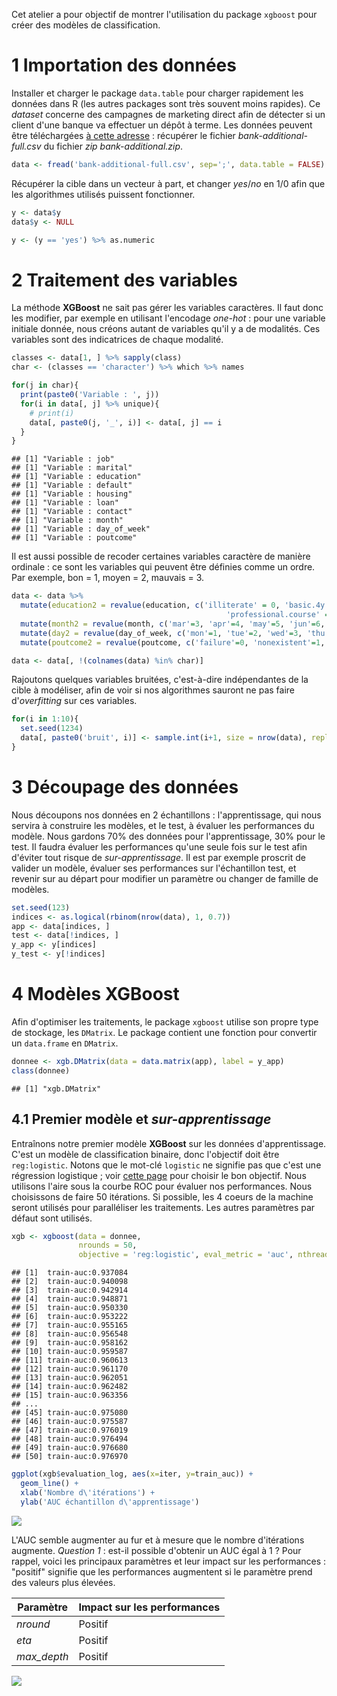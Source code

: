Cet atelier a pour objectif de montrer l'utilisation du package `xgboost` pour créer des modèles de classification.

1 Importation des données
=========================

Installer et charger le package `data.table` pour charger rapidement les données dans R (les autres packages sont très souvent moins rapides).
Ce *dataset* concerne des campagnes de marketing direct afin de détecter si un client d'une banque va effectuer un dépôt à terme. Les données peuvent être téléchargées [à cette adresse](https://archive.ics.uci.edu/ml/machine-learning-databases/00222/) : récupérer le fichier *bank-additional-full.csv* du fichier *zip* *bank-additional.zip*.

``` r
data <- fread('bank-additional-full.csv', sep=';', data.table = FALSE)
```

Récupérer la cible dans un vecteur à part, et changer *yes*/*no* en 1/0 afin que les algorithmes utilisés puissent fonctionner.

``` r
y <- data$y
data$y <- NULL

y <- (y == 'yes') %>% as.numeric
```

2 Traitement des variables
==========================

La méthode **XGBoost** ne sait pas gérer les variables caractères. Il faut donc les modifier, par exemple en utilisant l'encodage *one-hot* : pour une variable initiale donnée, nous créons autant de variables qu'il y a de modalités. Ces variables sont des indicatrices de chaque modalité.

``` r
classes <- data[1, ] %>% sapply(class)
char <- (classes == 'character') %>% which %>% names

for(j in char){
  print(paste0('Variable : ', j))
  for(i in data[, j] %>% unique){
    # print(i)
    data[, paste0(j, '_', i)] <- data[, j] == i
  }
}
```

    ## [1] "Variable : job"
    ## [1] "Variable : marital"
    ## [1] "Variable : education"
    ## [1] "Variable : default"
    ## [1] "Variable : housing"
    ## [1] "Variable : loan"
    ## [1] "Variable : contact"
    ## [1] "Variable : month"
    ## [1] "Variable : day_of_week"
    ## [1] "Variable : poutcome"

Il est aussi possible de recoder certaines variables caractère de manière ordinale : ce sont les variables qui peuvent être définies comme un ordre. Par exemple, bon = 1, moyen = 2, mauvais = 3.

``` r
data <- data %>%
  mutate(education2 = revalue(education, c('illiterate' = 0, 'basic.4y' = 1, 'basic.6y' = 2, 'basic.9y' = 3, 'high.school' = 4,
                                                'professional.course' = 5, 'university.degree' = 6, 'unknown' = NA)) %>% as.numeric) %>%
  mutate(month2 = revalue(month, c('mar'=3, 'apr'=4, 'may'=5, 'jun'=6, 'jul'=7, 'aug'=8, 'sep'=9, 'oct'=10, 'nov'=11, 'dec'=12)) %>% as.numeric) %>%
  mutate(day2 = revalue(day_of_week, c('mon'=1, 'tue'=2, 'wed'=3, 'thu'=4, 'fri'=5)) %>% as.numeric) %>%
  mutate(poutcome2 = revalue(poutcome, c('failure'=0, 'nonexistent'=1, 'success'=2)) %>% as.numeric)

data <- data[, !(colnames(data) %in% char)]
```

Rajoutons quelques variables bruitées, c'est-à-dire indépendantes de la cible à modéliser, afin de voir si nos algorithmes sauront ne pas faire d'*overfitting* sur ces variables.

``` r
for(i in 1:10){
  set.seed(1234)
  data[, paste0('bruit', i)] <- sample.int(i+1, size = nrow(data), replace = TRUE)
}
```

3 Découpage des données
=======================

Nous découpons nos données en 2 échantillons : l'apprentissage, qui nous servira à construire les modèles, et le test, à évaluer les performances du modèle. Nous gardons 70% des données pour l'apprentissage, 30% pour le test.
Il faudra évaluer les performances qu'une seule fois sur le test afin d'éviter tout risque de *sur-apprentissage*. Il est par exemple proscrit de valider un modèle, évaluer ses performances sur l'échantillon test, et revenir sur au départ pour modifier un paramètre ou changer de famille de modèles.

``` r
set.seed(123)
indices <- as.logical(rbinom(nrow(data), 1, 0.7))
app <- data[indices, ]
test <- data[!indices, ]
y_app <- y[indices]
y_test <- y[!indices]
```

4 Modèles **XGBoost**
=====================

Afin d'optimiser les traitements, le package `xgboost` utilise son propre type de stockage, les `DMatrix`. Le package contient une fonction pour convertir un `data.frame` en `DMatrix`.

``` r
donnee <- xgb.DMatrix(data = data.matrix(app), label = y_app)
class(donnee)
```

    ## [1] "xgb.DMatrix"

4.1 Premier modèle et *sur-apprentissage*
-----------------------------------------

Entraînons notre premier modèle **XGBoost** sur les données d'apprentissage.
C'est un modèle de classification binaire, donc l'objectif doit être `reg:logistic`. Notons que le mot-clé `logistic` ne signifie pas que c'est une régression logistique ; voir [cette page](https://github.com/dmlc/xgboost/blob/master/doc/parameter.md#learning-task-parameters) pour choisir le bon objectif.
Nous utilisons l'aire sous la courbe ROC pour évaluer nos performances.
Nous choisissons de faire 50 itérations.
Si possible, les 4 coeurs de la machine seront utilisés pour paralléliser les traitements.
Les autres paramètres par défaut sont utilisés.

``` r
xgb <- xgboost(data = donnee,
               nrounds = 50,
               objective = 'reg:logistic', eval_metric = 'auc', nthread = 4, verbose = 1)
```

    ## [1]  train-auc:0.937084 
    ## [2]  train-auc:0.940098 
    ## [3]  train-auc:0.942914 
    ## [4]  train-auc:0.948871 
    ## [5]  train-auc:0.950330 
    ## [6]  train-auc:0.953222 
    ## [7]  train-auc:0.955165 
    ## [8]  train-auc:0.956548 
    ## [9]  train-auc:0.958162 
    ## [10] train-auc:0.959587 
    ## [11] train-auc:0.960613 
    ## [12] train-auc:0.961170 
    ## [13] train-auc:0.962051 
    ## [14] train-auc:0.962482 
    ## [15] train-auc:0.963356 
    ## ...
    ## [45] train-auc:0.975080 
    ## [46] train-auc:0.975587 
    ## [47] train-auc:0.976019 
    ## [48] train-auc:0.976494 
    ## [49] train-auc:0.976680 
    ## [50] train-auc:0.976970

``` r
ggplot(xgb$evaluation_log, aes(x=iter, y=train_auc)) +
  geom_line() +
  xlab('Nombre d\'itérations') +
  ylab('AUC échantillon d\'apprentissage')
```

![](Atelier_files/figure-markdown_github/unnamed-chunk-11-1.png)

L'AUC semble augmenter au fur et à mesure que le nombre d'itérations augmente. *Question 1* : est-il possible d'obtenir un AUC égal à 1 ?
Pour rappel, voici les principaux paramètres et leur impact sur les performances : "positif" signifie que les performances augmentent si le paramètre prend des valeurs plus élevées.

| Paramètre    | Impact sur les performances |
|--------------|-----------------------------|
| *nround*     | Positif                     |
| *eta*        | Positif                     |
| *max\_depth* | Positif                     |

![](Atelier_files/figure-markdown_github/unnamed-chunk-12-1.png)
